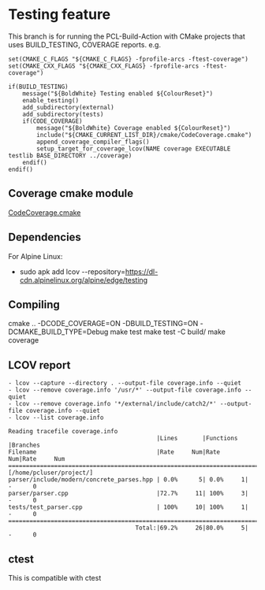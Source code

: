 # Testing feature
This branch is for running the PCL-Build-Action with CMake projects that uses BUILD_TESTING, COVERAGE reports. e.g.

```
set(CMAKE_C_FLAGS "${CMAKE_C_FLAGS} -fprofile-arcs -ftest-coverage")
set(CMAKE_CXX_FLAGS "${CMAKE_CXX_FLAGS} -fprofile-arcs -ftest-coverage")

if(BUILD_TESTING)
    message("${BoldWhite} Testing enabled ${ColourReset}")
    enable_testing()
    add_subdirectory(external)
    add_subdirectory(tests)
    if(CODE_COVERAGE)
        message("${BoldWhite} Coverage enabled ${ColourReset}")        
        include("${CMAKE_CURRENT_LIST_DIR}/cmake/CodeCoverage.cmake")
        append_coverage_compiler_flags()
        setup_target_for_coverage_lcov(NAME coverage EXECUTABLE testlib BASE_DIRECTORY ../coverage)
    endif()
endif()
```

## Coverage cmake module
[CodeCoverage.cmake](https://github.com/bilke/cmake-modules/blob/master/CodeCoverage.cmake)

## Dependencies
For Alpine Linux:
- sudo apk add lcov --repository=https://dl-cdn.alpinelinux.org/alpine/edge/testing

## Compiling
cmake .. -DCODE_COVERAGE=ON -DBUILD_TESTING=ON -DCMAKE_BUILD_TYPE=Debug
make test
make test -C build/
make coverage

## LCOV report
```
- lcov --capture --directory . --output-file coverage.info --quiet
- lcov --remove coverage.info '/usr/*' --output-file coverage.info --quiet
- lcov --remove coverage.info '*/external/include/catch2/*' --output-file coverage.info --quiet
- lcov --list coverage.info

Reading tracefile coverage.info
                                          |Lines       |Functions  |Branches    
Filename                                  |Rate     Num|Rate    Num|Rate     Num
================================================================================
[/home/pcluser/project/]
parser/include/modern/concrete_parses.hpp | 0.0%      5| 0.0%     1|    -      0
parser/parser.cpp                         |72.7%     11| 100%     3|    -      0
tests/test_parser.cpp                     | 100%     10| 100%     1|    -      0
================================================================================
                                    Total:|69.2%     26|80.0%     5|    -      0
```

## ctest
This is compatible with ctest
